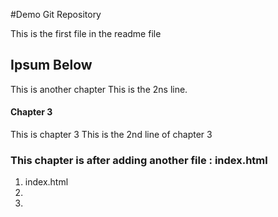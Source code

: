 #Demo Git Repository

This is the first file in the readme file


## Ipsum Below

This is another chapter
This is the 2ns line.


#### Chapter 3
This is chapter 3
This is the 2nd line of chapter 3


### This chapter is after adding another file : index.html
1. index.html
2.
3.
